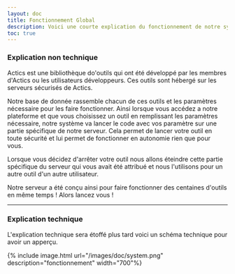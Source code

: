```yaml
---
layout: doc
title: Fonctionnement Global
description: Voici une courte explication du fonctionnement de notre système.
toc: true
---
```


### Explication non technique

Actics est une bibliothèque do'outils qui ont été développé par les membres d'Actics ou les utilisateurs développeurs. Ces outils sont hébergé sur les serveurs sécurisés de Actics. 

Notre base de donnée rassemble chacun de ces outils et les paramètres nécessaire pour les faire fonctionner. Ainsi lorsque vous accédez a notre plateforme et que vous choisissez un outil en remplissant les paramètres nécessaire, notre système va lancer le code avec vos paramètre sur une partie spécifique de notre serveur. Cela permet de lancer votre outil en toute sécurité et lui permet de fonctionner en autonomie rien que pour vous. 

Lorsque vous décidez d'arrêter votre outil nous allons éteindre cette partie spécifique du serveur qui vous avait été attribué et nous l'utilisons pour un autre outil d'un autre utilisateur. 

Notre serveur a été conçu ainsi pour faire fonctionner des centaines d'outils en même temps ! Alors lancez vous !

-------------------------------

### Explication technique

L'explication technique sera étoffé plus tard voici un schéma technique pour avoir un apperçu.

{% include image.html url="/images/doc/system.png" description="fonctionnement" width="700"%}
